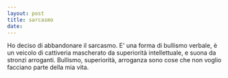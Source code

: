 ```yaml
---
layout: post
title: sarcasmo
date:
---
```

Ho deciso di abbandonare il sarcasmo.
E' una forma di bullismo verbale, è un veicolo di cattiveria mascherato da superiorità intellettuale, e suona da stronzi arroganti. Bullismo, superiorità, arroganza sono cose che non voglio facciano parte della mia vita.
